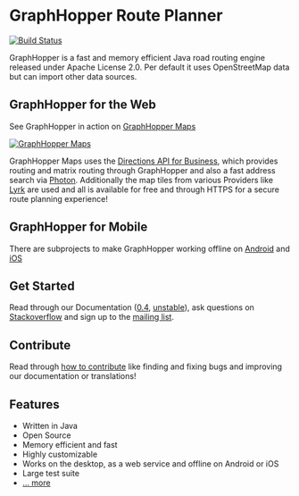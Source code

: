 # GraphHopper Route Planner

[![Build Status](https://secure.travis-ci.org/graphhopper/graphhopper.png?branch=master)](http://travis-ci.org/graphhopper/graphhopper)

GraphHopper is a fast and memory efficient Java road routing engine released under Apache License 2.0.
Per default it uses OpenStreetMap data but can import other data sources.

GraphHopper for the Web
--------------

See GraphHopper in action on [GraphHopper Maps](https://graphhopper.com/maps)

[![GraphHopper Maps](https://karussell.files.wordpress.com/2014/12/graphhopper-maps-0-4-preview.png)](https://graphhopper.com/maps)

GraphHopper Maps uses the [Directions API for Business](https://graphhopper.com/#directions-api), which provides 
routing and matrix routing through GraphHopper and also a fast address search via [Photon](https://github.com/komoot/photon).
Additionally the map tiles from various Providers like [Lyrk](https://geodienste.lyrk.de/pakete)
are used and all is available for free and through HTTPS for a secure route planning experience!


GraphHopper for Mobile
---------------

There are subprojects to make GraphHopper working offline
on [Android](https://github.com/graphhopper/graphhopper/tree/master/android)
and [iOS](http://github.com/graphhopper/graphhopper-ios)


Get Started
---------------

Read through our Documentation ([0.4](https://github.com/graphhopper/graphhopper/blob/0.4/docs/index.md), [unstable](https://github.com/graphhopper/graphhopper/blob/master/docs/index.md)), 
ask questions on [Stackoverflow](http://stackoverflow.com/questions/tagged/graphhopper)
and sign up to the [mailing list](http://graphhopper.com/#developers).


Contribute
---------------

Read through [how to contribute](https://github.com/graphhopper/graphhopper/blob/master/CONTRIBUTING.md)
like finding and fixing bugs and improving our documentation or translations!


Features
---------------

 * Written in Java
 * Open Source
 * Memory efficient and fast
 * Highly customizable
 * Works on the desktop, as a web service and offline on Android or iOS
 * Large test suite
 * [... more](http://graphhopper.com/#overview)
